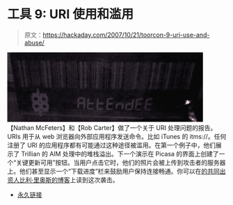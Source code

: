 # 工具 9: URI 使用和滥用

> 原文：<https://hackaday.com/2007/10/21/toorcon-9-uri-use-and-abuse/>

![](img/5e90f346cd00fbcf617cb9b2f3791c1c.png)
【Nathan McFeters】和【Rob Carter】做了一个关于 URI 处理问题的报告。URIs 用于从 web 浏览器向外部应用程序发送命令。比如 iTunes 的 itms://。任何注册了 URI 的应用程序都有可能通过这种途径被滥用。在第一个例子中，他们展示了 Trillian 的 AIM 处理中的堆栈溢出。下一个演示在 Picasa 的界面上创建了一个“关键更新可用”按钮。当用户点击它时，他们的照片会被上传到攻击者的服务器上。他们甚至显示一个“下载进度”栏来鼓励用户保持连接畅通。你可以在[的共同出资人比利·里奥斯的博客](http://xs-sniper.com/blog/Picasa-URI/)上读到这次袭击。

*   [永久链接](http://xs-sniper.com/blog/Picasa-URI/)